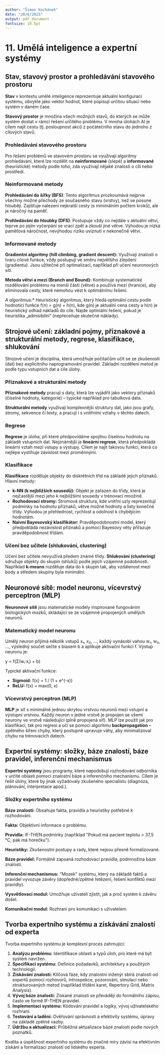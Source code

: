 ```yaml
---
author: "Šimon Kochánek"
date: "28/6/2025"
output: pdf_document
fontsize: 10.5pt
---
```


<style type="text/css">
  body{
    font-size: 10.5pt;
  }
</style>

# 11. Umělá inteligence a expertní systémy

## Stav, stavový prostor a prohledávání stavového prostoru

**Stav** v kontextu umělé inteligence reprezentuje aktuální konfiguraci systému, obvykle jako vektor hodnot, které popisují určitou situaci nebo systém v daném čase. 

**Stavový prostor** je množina všech možných stavů, do kterých se může systém dostat v rámci řešení určitého problému. V mnoha úlohách AI je cílem najít cestu (tj. posloupnost akcí) z počátečního stavu do jednoho z cílových stavů.

### Prohledávání stavového prostoru

Pro řešení problémů ve stavovém prostoru se využívají algoritmy prohledávání, které lze rozdělit na **neinformované** (slepé) a **informované** (heuristické) metody podle toho, zda využívají nějaké znalosti o cíli nebo prostředí.

### Neinformované metody

**Prohledávání do šířky (BFS)**: Tento algoritmus prozkoumává nejprve všechny možné přechody ze současného stavu (vrstvy), než se posune hlouběji. Zajišťuje nalezení nejkratší cesty (s minimálním počtem kroků), ale je náročný na paměť.

**Prohledávání do hloubky (DFS)**: Postupuje vždy co nejdále v aktuální větvi, teprve po jejím vyčerpání se vrací zpět a zkouší jiné větve. Výhodou je nízká paměťová náročnost, nevýhodou riziko uvíznutí v nekonečné větvi.

### Informované metody

**Gradientní algoritmy (hill climbing, gradient descent):** Využívají znalosti o tvaru cílové funkce, vždy postupují ve směru největšího zlepšení (gradientu). Jsou užitečné při optimalizaci, například při učení neuronových sítí.

**Metoda větví a mezí (Branch and Bound):** Kombinuje systematické rozdělování problému na menší části (větve) a používá mezí (hranice), aby eliminovala cesty, které nemohou vést k optimálnímu řešení.

**A* algoritmus:** Heuristický algoritmus, který hledá optimální cestu podle hodnotící funkce f(n) = g(n) + h(n), kde g(n) je aktuální cena cesty a h(n) je heuristický odhad nákladů do cíle. Najde optimální řešení, pokud je heuristika „admisibilní“ (nepřeceňuje skutečné náklady).
  
  
  
## Strojové učení: základní pojmy, příznakové a strukturální metody, regrese, klasifikace, shlukování

Strojové učení je disciplína, která umožňuje počítačům učit se ze zkušenosti (dat) bez explicitního naprogramování pravidel. Základní rozdělení metod je podle typu vstupních dat a cíle úlohy.

### Příznakové a strukturální metody

**Příznakové metody** pracují s daty, která lze vyjádřit jako vektory příznaků (číselné hodnoty, kategorie) – typické například pro tabulková data.

**Strukturální metody** využívají komplexnější struktury dat, jako jsou grafy, stromy, sekvence či texty, a pracují i s vnitřními vztahy v těchto datech.

### Regrese

**Regrese** je úloha, při které předpovídáme spojitou číselnou hodnotu na základě vstupních dat. Nejznámější je **lineární regrese**, která předpokládá lineární vztah mezi vstupy a výstupy. Cílem je najít takovou funkci, která co nejlépe vystihuje závislost mezi proměnnými.

### Klasifikace

**Klasifikace** rozděluje objekty do diskrétních tříd na základě jejich příznaků. Hlavní metody:

- **k-NN (k nejbližších sousedů):** Objekt je zařazen do třídy, která je nejčastější mezi jeho k nejbližšími sousedy v trénovací množině.
- **Rozhodovací stromy:** Stromová struktura, kde vnitřní uzly reprezentují podmínky na hodnotu příznaků, větve možné hodnoty a listy konečné třídy. Výhodou je přehlednost, rychlost a odolnost k chybějícím hodnotám.
- **Naivní Bayesovský klasifikátor:** Pravděpodobnostní model, který předpokládá nezávislost příznaků a pomocí Bayesovy věty přiřazuje pravděpodobnost třídám.

### Učení bez učitele (shlukování, clustering)

Učení bez učitele nevyužívá předem známé třídy. **Shlukování (clustering)** sdružuje objekty do skupin (shluků) podle jejich vzájemné podobnosti. Například **k-means** rozděluje data do k skupin tak, aby vzdálenost mezi body a středem skupiny byla minimální.
  
  
  
  
  
  
  
  
  
  
  
  
## Neuronové sítě: model neuronu, vícevrstvý perceptron (MLP)

**Neuronové sítě** jsou matematické modely inspirované fungováním biologických mozků, skládající se ze vzájemně propojených umělých neuronů.

### Matematický model neuronu

Umělý neuron přijímá několik vstupů x₁, x₂, …, každý vynásobí vahou w₁, w₂, …, výsledný součet sečte s biasem b a aplikuje aktivační funkci f. Výstup neuronu je:

y = f(Σ(wᵢ·xᵢ) + b)

Typické aktivační funkce:

- **Sigmoid:** f(x) = 1 / (1 + e^(-x))
- **ReLU:** f(x) = max(0, x)

### Vícevrstvý perceptron (MLP)

**MLP** je síť s minimálně jednou skrytou vrstvou neuronů mezi vstupní a výstupní vrstvou. Každý neuron v jedné vrstvě je propojen se všemi neurony ve vrstvě následující (plně propojená síť). MLP lze použít jak pro klasifikaci, tak pro regresi a učí se pomocí algoritmu **backpropagation** – zpětného šíření chyby, který postupně upravuje váhy, aby minimalizoval chybu na trénovacích datech.

## Expertní systémy: složky, báze znalostí, báze pravidel, inferenční mechanismus

**Expertní systémy** jsou programy, které napodobují rozhodování odborníka v určité oblasti pomocí znalostní báze a inferenčního mechanismu. Cílem je řešit úlohy, které by jinak vyžadovaly zkušeného specialistu (diagnóza, plánování, interpretace apod.).

### Složky expertního systému

**Báze znalostí:** Obsahuje fakta, pravidla a heuristiky potřebné k rozhodování.

**Fakta:** Objektivní informace o problému.

**Pravidla:** IF-THEN podmínky (například "Pokud má pacient teplotu > 37,5 °C, pak má horečku").

**Heuristiky:** Zkušenostní postupy a rady, které nejsou přesně formalizované.

**Báze pravidel:** Formálně zapsaná rozhodovací pravidla; podmnožina báze znalostí.

**Inferenční mechanismus:** "Mozek" systému, který na základě faktů a pravidel vyvozuje závěry (dopředné/zpětné řetězení, řešení konfliktů mezi pravidly).

**Vysvětlovací modul:** Umožňuje uživateli zjistit, jak a proč systém k závěru došel.

**Komunikační modul:** Rozhraní pro komunikaci s uživatelem.

## Tvorba expertního systému a získávání znalostí od experta

Tvorba expertního systému je komplexní proces zahrnující:

1. **Analýzu problému:** Identifikace oblasti a typů úloh, pro které má být systém navržen.
2. **Specifikaci systému:** Definice požadavků, architektury a použitých technologií.
3. **Získávání znalostí:** Klíčová fáze, kdy znalostní inženýr sbírá znalosti od expertů pomocí rozhovorů, introspekce, pozorování, simulací nebo strukturovaných metod (například třídění karet, Repertory Grid, Matrix Analysis).
4. **Vývoj báze znalostí:** Získané znalosti se převádějí do formálního zápisu, často ve formě IF-THEN pravidel.
5. **Implementaci systému:** Kódování pravidel a logiky, vývoj uživatelského rozhraní.
6. **Testování a ladění:** Ověřování správnosti a efektivity systému, úpravy na základě zpětné vazby.
7. **Údržbu a aktualizaci:** Průběžná aktualizace báze znalostí podle nových poznatků.

Kvalita a úspěšnost expertního systému do značné míry závisí na efektivním získání a formalizaci znalostí od lidského experta.